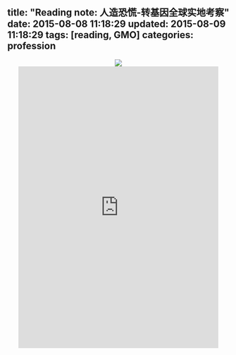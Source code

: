 title: "Reading note: 人造恐慌-转基因全球实地考察"
date: 2015-08-08 11:18:29
updated: 2015-08-09 11:18:29
tags: [reading, GMO] 
categories: profession
---

<div align=center>
<img src="http://daweih.github.io/images/GMO_china.jpg">
</div>

<div align=center>
<iframe scrolling="value" src="http://daweih.github.io/js/GMO_china.html/index.html" width=90% height=640px frameborder="0" scrolling="yes"></iframe>
</div>


